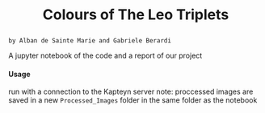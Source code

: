 # <p style="text-align: center;"> Colours of The Leo Triplets
    by Alban de Sainte Marie and Gabriele Berardi

A jupyter notebook of the code and a report of our project

#### Usage
  run with a connection to the Kapteyn server
  note: proccessed images are saved in a new `Processed_Images` folder in the same folder as the notebook
